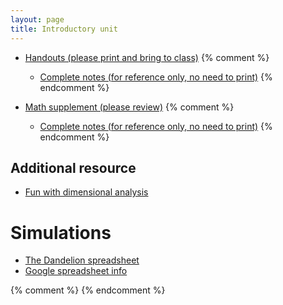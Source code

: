 ```yaml
---
layout: page
title: Introductory unit
---
```


* [Handouts (please print and bring to class)](/materials/intro.handouts.pdf)
{% comment %} 
  * [Complete notes (for reference only, no need to print)](/materials/intro.complete.pdf)
{% endcomment %} 

* [Math supplement (please review)](/materials/math.handouts.pdf)
{% comment %} 
  * [Complete notes (for reference only, no need to print)](/materials/math.complete.pdf)
{% endcomment %} 

## Additional resource

  * [Fun with dimensional analysis](http://www.alysion.org/dimensional/fun.htm)

# Simulations

* [The Dandelion spreadsheet](http://tinyurl.com/DandelionModel2019)
* [Google spreadsheet info](spreadsheets.html)

{% comment %} 
{% endcomment %} 
